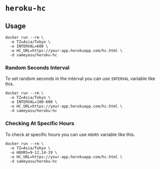 # `heroku-hc`

## Usage

```
docker run --rm \
  -e TZ=Asia/Tokyo \
  -e INTERVAL=600 \
  -e HC_URL=https://your-app.herokuapp.com/hc.html \
  -d sameyasu/heroku-hc
```

### Random Seconds Interval

To set random seconds in the interval you can use `INTERVAL` variable like this.

```
docker run --rm \
  -e TZ=Asia/Tokyo \
  -e INTERVAL=100-600 \
  -e HC_URL=https://your-app.herokuapp.com/hc.html \
  -d sameyasu/heroku-hc
```

### Checking At Specific Hours

To check at specific hours you can use `HOURS` variable like this.

```
docker run --rm \
  -e TZ=Asia/Tokyo \
  -e HOURS=9-12,14-19 \
  -e HC_URL=https://your-app.herokuapp.com/hc.html \
  -d sameyasu/heroku-hc
```
